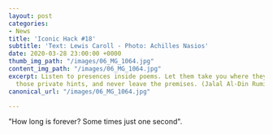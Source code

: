 ```yaml
---
layout: post
categories:
- News
title: 'Iconic Hack #18'
subtitle: 'Text: Lewis Caroll - Photo: Achilles Nasios'
date: 2020-03-28 23:00:00 +0000
thumb_img_path: "/images/06_MG_1064.jpg"
content_img_path: "/images/06_MG_1064.jpg"
excerpt: Listen to presences inside poems. Let them take you where they will. Follow
  those private hints, and never leave the premises. (Jalal Al-Din Rumi)
canonical_url: "/images/06_MG_1064.jpg"

---
```

"How long is forever? Some times just one second".